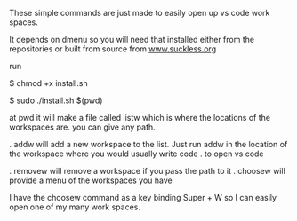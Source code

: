 These simple commands are just made to easily open up vs code work spaces.

It depends on dmenu so you will need that installed either from the repositories or built from source from www.suckless.org

run 

$ chmod +x install.sh

$ sudo ./install.sh $(pwd)

at pwd it will make a file called listw which is where the locations of the workspaces are. you can give any path. 

. addw will add a new workspace to the list. Just run addw in the location of the workspace where you would usually write code . to open vs code

. removew will remove a workspace if you pass the path to it
. choosew will provide a menu of the workspaces you have

I have the choosew command as a key binding Super + W so I can easily open one of my many work spaces.
